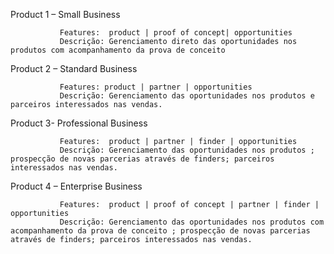 Product 1 – Small Business

               Features:  product | proof of concept| opportunities
               Descrição: Gerenciamento direto das oportunidades nos produtos com acompanhamento da prova de conceito

Product 2 – Standard Business

               Features: product | partner | opportunities
               Descrição: Gerenciamento das oportunidades nos produtos e parceiros interessados nas vendas.

Product 3- Professional Business

               Features:  product | partner | finder | opportunities
               Descrição: Gerenciamento das oportunidades nos produtos ; prospecção de novas parcerias através de finders; parceiros interessados nas vendas.

 
Product 4 – Enterprise Business

               Features:  product | proof of concept | partner | finder | opportunities
               Descrição: Gerenciamento das oportunidades nos produtos com acompanhamento da prova de conceito ; prospecção de novas parcerias através de finders; parceiros interessados nas vendas.
